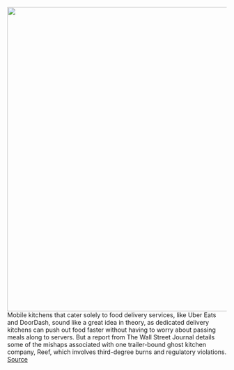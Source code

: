 <img src='https://cdn.vox-cdn.com/thumbor/z9anoIMO6WbSG18damSh2584vOs=/0x0:5878x3911/1200x800/filters:focal(2469x1486:3409x2426)/cdn.vox-cdn.com/uploads/chorus_image/image/70205744/1235261173.0.jpg' width='700px' /><br/>
Mobile kitchens that cater solely to food delivery services, like Uber Eats and DoorDash, sound like a great idea in theory, as dedicated delivery kitchens can push out food faster without having to worry about passing meals along to servers. But a report from The Wall Street Journal details some of the mishaps associated with one trailer-bound ghost kitchen company, Reef, which involves third-degree burns and regulatory violations.
<a href='https://www.theverge.com/2021/11/29/22807607/go-read-ghost-kitchens-uber-eats-doordash'> Source <a/>